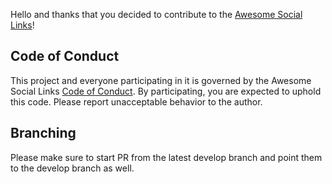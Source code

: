 Hello and thanks that you decided to contribute to the [Awesome Social Links](https://github.com/GinoPane/oc-awesomesociallinks-plugin)!

## Code of Conduct

This project and everyone participating in it is governed by the Awesome Social Links [Code of Conduct](CODE_OF_CONDUCT.md). By participating, you are expected to uphold this code. Please report unacceptable behavior to the author.

## Branching

Please make sure to start PR from the latest develop branch and point them to the develop branch as well.
